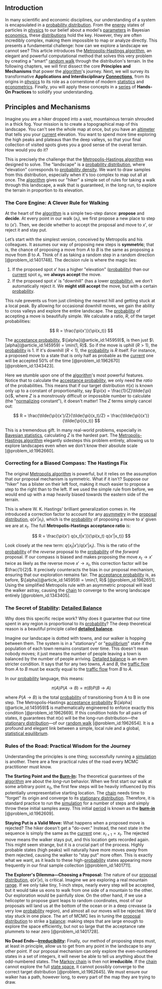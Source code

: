 ## Introduction
In many scientific and economic disciplines, our understanding of a system is encapsulated in a [probability distribution](@article_id:145910). From the [energy](@article_id:149697) states of particles in [physics](@article_id:144980) to our belief about a model's [parameters](@article_id:173606) in Bayesian [economics](@article_id:271560), these [distributions](@article_id:177476) hold the key. However, they are often incredibly complex, making them impossible to map or analyze directly. This presents a fundamental challenge: how can we explore a landscape we cannot see? This article introduces the [Metropolis-Hastings algorithm](@article_id:146376), an elegant and powerful computational method that solves this very problem by creating a "smart" [random walk](@article_id:142126) through the distribution's terrain. In the following chapters, we will first dissect the core **Principles and Mechanisms** that power the [algorithm](@article_id:267625)'s journey. Next, we will survey its transformative **Applications and Interdisciplinary [Connections](@article_id:193345)**, from its origins in [physics](@article_id:144980) to its role as a cornerstone of modern [statistics](@article_id:260282) and [econometrics](@article_id:140495). Finally, you will apply these concepts in a [series](@article_id:260342) of **Hands-On Practices** to solidify your understanding.

## Principles and Mechanisms

Imagine you are a hiker dropped into a vast, mountainous terrain shrouded in a thick fog. Your mission is to create a topographical map of this landscape. You can't see the whole map at once, but you have an [altimeter](@article_id:264389) that tells you your [current](@article_id:270029) elevation. You want to spend more time exploring the high peaks and plateaus than the deep valleys, so that your final collection of visited spots gives you a good sense of the overall terrain. How would you do it?

This is precisely the challenge that the [Metropolis-Hastings algorithm](@article_id:146376) was designed to solve. The "landscape" is a [probability distribution](@article_id:145910), where "elevation" corresponds to [probability density](@article_id:143372). We want to draw samples from this distribution, especially when it's too complex to map out all at once. The [algorithm](@article_id:267625) gives our "hiker" a simple set of rules for taking a walk through this landscape, a walk that is guaranteed, in the long run, to explore the terrain in proportion to its elevation.

### The Core Engine: A Clever Rule for Walking

At the heart of the [algorithm](@article_id:267625) is a simple two-step dance: **propose** and **decide**. At every point in our walk ($x_t$), we first propose a new place to step to ($x'$). Then, we decide whether to accept the proposal and move to $x'$, or reject it and stay put.

Let’s start with the simplest version, conceived by Metropolis and his colleagues. It assumes our way of proposing new steps is **symmetric**; that is, the chance of proposing a move from $A$ to $B$ is the same as proposing a move from $B$ to $A$. Think of it as taking a random step in a random direction [@problem_id:1401748]. The decision rule is where the magic lies:

1.  If the proposed spot $x'$ has a higher "elevation" ([probability](@article_id:263106)) than our [current](@article_id:270029) spot $x_t$, we **always accept** the move.
2.  If the proposed spot $x'$ is "downhill" (has a lower [probability](@article_id:263106)), we don't automatically reject it. We **might still accept** the move, but with a certain [probability](@article_id:263106).

This rule prevents us from just climbing the nearest hill and getting stuck at a local peak. By allowing for occasional downhill moves, we gain the ability to cross valleys and explore the entire landscape. The [probability](@article_id:263106) of accepting a move is beautifully simple. We calculate a ratio, $R$, of the target probabilities:

$$
R = \frac{\pi(x')}{\pi(x_t)}
$$

The [acceptance probability](@article_id:138000), $\[alpha](@article_id:145959)$, is then just $\[alpha](@article_id:145959) = \min(1, R)$. So if the move is uphill ($R \gt 1$), the [probability](@article_id:263106) is 1. If it's downhill ($R \lt 1$), the [probability](@article_id:263106) is $R$ itself. For instance, a proposed move to a state that is only half as probable as the [current](@article_id:270029) one will be accepted 50% of the time [@problem_id:1962670] [@problem_id:1343423].

Here we stumble upon one of the [algorithm](@article_id:267625)'s most powerful features. Notice that to calculate the [acceptance probability](@article_id:138000), we only need the *ratio* of the probabilities. This means that if our target distribution $\pi(x)$ is known only up to a constant of proportionality, say $\pi(x) = \frac{1}{Z}\tilde{\pi}(x)$, where $Z$ is a monstrously difficult or impossible number to calculate (the "[normalizing](@article_id:161041) constant"), it doesn't matter! The $Z$ terms simply cancel out:

$$
R = \frac{\tilde{\pi}(x')/Z}{\tilde{\pi}(x_t)/Z} = \frac{\tilde{\pi}(x')}{\tilde{\pi}(x_t)}
$$

This is a tremendous gift. In many real-world problems, especially in [Bayesian statistics](@article_id:141978), calculating $Z$ is the hardest part. The [Metropolis-Hastings algorithm](@article_id:146376) elegantly sidesteps this problem entirely, allowing us to explore landscapes even when we don't know their absolute scale [@problem_id:1962660].

### Correcting for a Biased Compass: The Hastings Fix

The original [Metropolis algorithm](@article_id:137026) is powerful, but it relies on the assumption that our proposal mechanism is symmetric. What if it isn't? Suppose our "hiker" has a blister on their left foot, making it much easier to propose a step to the right than to the left. If we used the simple rule from before, we would end up with a map heavily biased towards the eastern side of the terrain.

This is where W. K. Hastings' brilliant generalization comes in. He introduced a correction factor to account for any [asymmetry](@article_id:172353) in the [proposal distribution](@article_id:144320), $q(x'|x_t)$, which is the [probability](@article_id:263106) of proposing a move to $x'$ given we are at $x_t$. The full **Metropolis-Hastings acceptance ratio** is:

$$
R = \frac{\pi(x') q(x_t|x')}{\pi(x_t) q(x'|x_t)}
$$

Look closely at the new term: $q(x_t|x') / q(x'|x_t)$. This is the ratio of the [probability](@article_id:263106) of the *reverse* proposal to the [probability](@article_id:263106) of the *forward* proposal. If our compass is biased and makes proposing the move $x_t \to x'$ twice as likely as the reverse move $x' \to x_t$, this correction factor will be $\frac{1}{2}$. It precisely counteracts the bias in our proposal mechanism, ensuring that our exploration remains fair. The [acceptance probability](@article_id:138000) is, as before, $\[alpha](@article_id:145959) = \min(1, R)$ [@problem_id:1962651]. Using the simplified Metropolis rule with an asymmetric proposal will lead the walker astray, causing the [chain](@article_id:267135) to converge to the wrong landscape entirely [@problem_id:1343405].

### The Secret of [Stability](@article_id:142499): [Detailed Balance](@article_id:145494)

Why does this specific recipe work? Why does it guarantee that our time spent in any region is proportional to its [probability](@article_id:263106)? The deep theoretical reason is a beautiful principle called **[detailed balance](@article_id:145494)**.

Imagine our landscape is dotted with towns, and our walker is hopping between them. The system is in a "stationary" or "[equilibrium](@article_id:144554)" state if the population of each town remains constant over time. This doesn't mean nobody moves; it just means the number of people leaving a town is balanced by the number of people arriving. [Detailed balance](@article_id:145494) is an even stricter condition. It says that for any two towns, $A$ and $B$, the [traffic flow](@article_id:164860) from $A$ to $B$ must be exactly equal to the [traffic flow](@article_id:164860) from $B$ to $A$.

In our [probability](@article_id:263106) language, this means:

$$
\pi(A) P(A \to B) = \pi(B) P(B \to A)
$$

where $P(A \to B)$ is the total [probability](@article_id:263106) of transitioning from A to B in one step. The Metropolis-Hastings [acceptance probability](@article_id:138000) $\[alpha](@article_id:145959)$ is mathematically engineered to enforce exactly this condition [@problem_id:1962669]. If this condition holds for all pairs of states, it guarantees that $\pi(x)$ will be the long-run distribution—the [stationary distribution](@article_id:142048)—of our [random walk](@article_id:142126) [@problem_id:1962654]. It is a profound and elegant link between a simple, local rule and a global, [statistical equilibrium](@article_id:186083).

### Rules of the Road: Practical Wisdom for the Journey

Understanding the principles is one thing; successfully running a [simulation](@article_id:140361) is another. There are a few practical rules of the road every MCMC practitioner must know.

**The Starting Point and the [Burn-In](@article_id:197965):** The theoretical guarantees of the [algorithm](@article_id:267625) are about the *long-run* behavior. When we first start our walk at some arbitrary point $x_0$, the first few steps will be heavily influenced by this potentially unrepresentative starting location. The [chain](@article_id:267135) needs time to "forget" its origin and converge to its [stationary distribution](@article_id:142048). Therefore, it is standard practice to run the [simulation](@article_id:140361) for a number of steps and simply throw these initial samples away. This initial [period](@article_id:169165) is known as the **[burn-in](@article_id:197965)** [@problem_id:1962609].

**Staying Put is a Valid Move:** What happens when a proposed move is rejected? The hiker doesn't get a "do-over." Instead, the next state in the sequence is simply the same as the [current](@article_id:270029) one: $x_{t+1} = x_t$. The rejected move means the walker stays put, and this location gets recorded again. This might seem strange, but it is a crucial part of the process. Highly probable states (high peaks) will naturally have more moves *away* from them rejected, causing the walker to "stay put" more often. This is exactly what we want, as it leads to these high-[probability](@article_id:263106) states appearing more frequently in our final sample collection [@problem_id:1401711].

**The Explorer's Dilemma—Choosing a Proposal:** The nature of our [proposal distribution](@article_id:144320), $q(x'|x)$, is critical. Imagine we are exploring a real mountain [range](@article_id:154892). If we only take tiny, 1-inch steps, nearly every step will be accepted, but it would take us eons to walk from one side of a mountain to the other. Our exploration would be painfully slow. On the other hand, if we use a helicopter to propose giant leaps to random coordinates, most of our proposals will land us at the bottom of the ocean or in a deep crevasse (a very low [probability](@article_id:263106) region), and almost all our moves will be rejected. We'd stay stuck in one place. The art of MCMC lies in tuning the [proposal distribution](@article_id:144320) to strike a [balance](@article_id:169031): making steps that are large enough to explore the space efficiently, but not so large that the acceptance rate plummets to near zero [@problem_id:1401728].

**No Dead Ends—[Irreducibility](@article_id:183126):** Finally, our method of proposing steps must, at least in principle, allow us to get from any point in the landscape to any other point. If our proposal mechanism can only explore the even-numbered states in a set of integers, it will never be able to tell us anything about the odd-numbered states. The [Markov chain](@article_id:146702) is then not **irreducible**. If the [chain](@article_id:267135) cannot explore the full [state space](@article_id:160420), it cannot possibly converge to the correct target distribution [@problem_id:1962645]. We must ensure our walker has a path, however long, to every part of the map they are trying to draw.

